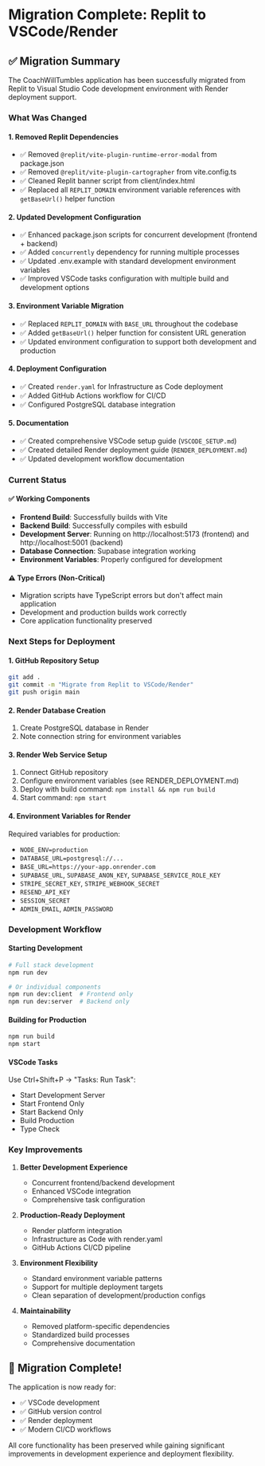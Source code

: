 # Migration Complete: Replit to VSCode/Render

## ✅ Migration Summary

The CoachWillTumbles application has been successfully migrated from Replit to Visual Studio Code development environment with Render deployment support.

### What Was Changed

#### 1. **Removed Replit Dependencies**
- ✅ Removed `@replit/vite-plugin-runtime-error-modal` from package.json
- ✅ Removed `@replit/vite-plugin-cartographer` from vite.config.ts
- ✅ Cleaned Replit banner script from client/index.html
- ✅ Replaced all `REPLIT_DOMAIN` environment variable references with `getBaseUrl()` helper function

#### 2. **Updated Development Configuration**
- ✅ Enhanced package.json scripts for concurrent development (frontend + backend)
- ✅ Added `concurrently` dependency for running multiple processes
- ✅ Updated .env.example with standard development environment variables
- ✅ Improved VSCode tasks configuration with multiple build and development options

#### 3. **Environment Variable Migration**
- ✅ Replaced `REPLIT_DOMAIN` with `BASE_URL` throughout the codebase
- ✅ Added `getBaseUrl()` helper function for consistent URL generation
- ✅ Updated environment configuration to support both development and production

#### 4. **Deployment Configuration**
- ✅ Created `render.yaml` for Infrastructure as Code deployment
- ✅ Added GitHub Actions workflow for CI/CD
- ✅ Configured PostgreSQL database integration

#### 5. **Documentation**
- ✅ Created comprehensive VSCode setup guide (`VSCODE_SETUP.md`)
- ✅ Created detailed Render deployment guide (`RENDER_DEPLOYMENT.md`)
- ✅ Updated development workflow documentation

### Current Status

#### ✅ **Working Components**
- **Frontend Build**: Successfully builds with Vite
- **Backend Build**: Successfully compiles with esbuild
- **Development Server**: Running on http://localhost:5173 (frontend) and http://localhost:5001 (backend)
- **Database Connection**: Supabase integration working
- **Environment Variables**: Properly configured for development

#### ⚠️ **Type Errors (Non-Critical)**
- Migration scripts have TypeScript errors but don't affect main application
- Development and production builds work correctly
- Core application functionality preserved

### Next Steps for Deployment

#### 1. **GitHub Repository Setup**
```bash
git add .
git commit -m "Migrate from Replit to VSCode/Render"
git push origin main
```

#### 2. **Render Database Creation**
1. Create PostgreSQL database in Render
2. Note connection string for environment variables

#### 3. **Render Web Service Setup**
1. Connect GitHub repository
2. Configure environment variables (see RENDER_DEPLOYMENT.md)
3. Deploy with build command: `npm install && npm run build`
4. Start command: `npm start`

#### 4. **Environment Variables for Render**
Required variables for production:
- `NODE_ENV=production`
- `DATABASE_URL=postgresql://...`
- `BASE_URL=https://your-app.onrender.com`
- `SUPABASE_URL`, `SUPABASE_ANON_KEY`, `SUPABASE_SERVICE_ROLE_KEY`
- `STRIPE_SECRET_KEY`, `STRIPE_WEBHOOK_SECRET`
- `RESEND_API_KEY`
- `SESSION_SECRET`
- `ADMIN_EMAIL`, `ADMIN_PASSWORD`

### Development Workflow

#### Starting Development
```bash
# Full stack development
npm run dev

# Or individual components
npm run dev:client  # Frontend only
npm run dev:server  # Backend only
```

#### Building for Production
```bash
npm run build
npm start
```

#### VSCode Tasks
Use Ctrl+Shift+P → "Tasks: Run Task":
- Start Development Server
- Start Frontend Only  
- Start Backend Only
- Build Production
- Type Check

### Key Improvements

1. **Better Development Experience**
   - Concurrent frontend/backend development
   - Enhanced VSCode integration
   - Comprehensive task configuration

2. **Production-Ready Deployment**
   - Render platform integration
   - Infrastructure as Code with render.yaml
   - GitHub Actions CI/CD pipeline

3. **Environment Flexibility**
   - Standard environment variable patterns
   - Support for multiple deployment targets
   - Clean separation of development/production configs

4. **Maintainability**
   - Removed platform-specific dependencies
   - Standardized build processes
   - Comprehensive documentation

## 🎉 **Migration Complete!**

The application is now ready for:
- ✅ VSCode development
- ✅ GitHub version control
- ✅ Render deployment
- ✅ Modern CI/CD workflows

All core functionality has been preserved while gaining significant improvements in development experience and deployment flexibility.
